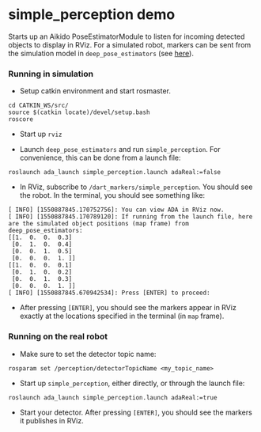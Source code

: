 # simple_perception demo
Starts up an Aikido PoseEstimatorModule to listen for incoming detected objects to display in RViz. For a simulated robot, markers can be sent from the simulation model in `deep_pose_estimators` (see [here](https://github.com/personalrobotics/deep_pose_estimators#building-a-custom-pose-estimator)).

### Running in simulation

* Setup catkin environment and start rosmaster.
```
cd CATKIN_WS/src/
source $(catkin locate)/devel/setup.bash
roscore
```

* Start up `rviz` 

* Launch `deep_pose_estimators` and run `simple_perception`. For convenience, this can be done from a launch file:
```
roslaunch ada_launch simple_perception.launch adaReal:=false
```

* In RViz, subscribe to `/dart_markers/simple_perception`. You should see the robot. In the terminal, you should see something like:
```
[ INFO] [1550887845.170752756]: You can view ADA in RViz now.
[ INFO] [1550887845.170789120]: If running from the launch file, here are the simulated object positions (map frame) from deep_pose_estimators:
[[1.  0.  0.  0.3]
 [0.  1.  0.  0.4]
 [0.  0.  1.  0.5]
 [0.  0.  0.  1. ]]
[[1.  0.  0.  0.1]
 [0.  1.  0.  0.2]
 [0.  0.  1.  0.3]
 [0.  0.  0.  1. ]]
[ INFO] [1550887845.670942534]: Press [ENTER] to proceed:
```

* After pressing `[ENTER]`, you should see the markers appear in RViz exactly at the locations specified in the terminal (in `map` frame).

### Running on the real robot

* Make sure to set the detector topic name:
```
rosparam set /perception/detectorTopicName <my_topic_name>
```

* Start up `simple_perception`, either directly, or through the launch file:
```
roslaunch ada_launch simple_perception.launch adaReal:=true
```

* Start your detector. After pressing `[ENTER]`, you should see the markers it publishes in RViz.
